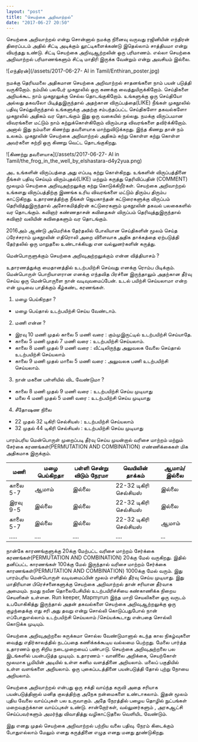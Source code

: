 ```yaml
---
layout: "post"
title: "செயற்கை அறிவாற்றல்"
date: "2017-06-27 20:50"
---
```


செயற்கை அறிவாற்றல் என்று சொன்னால் நமக்கு நினைவு வருவது ரஜினியின் எந்திரன் திரைப்படம் அதில் சிட்டி அடிக்கும் லூட்டிகளைக்கண்டு இதெல்லாம் சாத்தியமா என்று வியந்தது உண்டு. சிட்டி செயற்கை அறிவுஆற்றலின் ஒரு பரிமாணம். எல்லா செயற்கை அறிவாற்றல் பரிமாணங்களும் சிட்டி மாதிரி இருக்க வேன்றும் என்று அவசியம் இல்லை.

![எந்திரன்](/assets/2017-06-27- AI in Tamil/Enthiran_poster.jpg)

நமக்கு தெரியமலை அதிகமான செயற்கை அறிவாற்றல் சாதனங்களை நாம் பயன் படுத்தி வருகிறோம். நம்மில் பலபேர் முகநூலில் ஒரு கணக்கு வைத்துயிருக்கிறோம். செய்திகளை அறியக்கூட நாம் முகநூலுக்கு செல்ல தொடங்குகிறோம். உங்களுக்கு ஒரு செய்தியோ அல்லது தகவலோ பிடித்துஇருந்தால் அதற்கான விருப்பத்தை(LIKE) நீங்கள் முகநூலில் பதிவு செய்துயிருந்தால் உங்களுக்கு அதற்கு சம்பந்தப்பட்ட செய்திகளோ தகவல்களோ முகநூலில் அதிகம் வர தொடங்கும் இது ஒரு வகையில் நல்லது. நமக்கு விருப்பமான விவரங்களை மட்டும் நாம் கற்றுக்கொள்கிறோம் விரும்பாத விவரங்களை தவிர்க்கிறோம். அனால் இது நம்மளை கிணற்று தவளையாக மாற்றுவிடுக்கறது. இந்த கிணறு தான் நம் உலகம். முகநூலின் செயற்கை அறிவாற்றல் அதிகம் கற்று கொள்ள கற்று கொள்ள அவர்களை சுற்றி ஒரு கிணறு வெட்ட தொடங்குகிறது.

![கிணற்று தவளையாக](/assets/2017-06-27- AI in Tamil/the_frog_in_the_well_by_elshastara-d4y2yua.png)

அட உங்களின் விருப்பத்தை அது எப்படி கற்று கொள்கிறது. உங்களின் விருப்பத்தினை நீங்கள் பதிவு செய்யும் விரும்புதல்(LIKE) மற்றும் கருத்து தெரிவிப்பதின் (COMMENT) மூலமும் செயற்கை அறிவுஅற்றலுக்கு கற்று கொடுக்கிறீர்கள். செயற்கை அறிவாற்றல் உங்களது விருப்பத்திற்கு இணங்க உரிய விவரங்களை மட்டும் திரும்ப திரும்ப காட்டுகிறது. உதாரணத்திற்கு நீங்கள் ஜெயகாந்தன் கட்டுரைகளுக்கு விருப்பம் தெரிவித்துஇருந்தால் அசோகமித்திரன் கட்டுரைகளும் முகநூலின் தகவல் பலகைகளில் வர தொடங்கும். கவிஞர்  கண்ணதாசன் கவிதைகள் விருப்பம் தெரிவுத்துஇருந்தால் கவிஞர் வலியின் கவிதைகளும் வர தொடங்கும்.

2016அம் ஆண்டு அமெரிக்க தேர்தலில் போலியான செய்திகளின் மூலம் செய்த ப்ரேச்சராம் முகநூலின் எதிரொலி அறை விளைவாக அதிக தாக்கத்தை ஏற்படுத்தி தேர்தலில் ஒரு மாறுதலை உண்டாக்கியது என வல்லுனர்களின் கருத்து.

மென்பொருளுக்கும் செயற்கை அறிவுஅற்றலுக்கும் என்ன வித்தியாசம்  ?

உதாரணத்துக்கு மைதானத்தில் உடற்பயிற்சி செய்வது எனக்கு ரொம்ப பிடிக்கும். மென்பொருள் பொறியாளரான  எனக்கு எந்தவித பிரச்னை இருந்தாலும் அதற்கான தீர்வு செய்ய ஒரு மென்பொருளை நான் வடிவுவமைப்பேன். உடல் பயிற்சி செய்யலாமா என்ற என் முடிவை பாதிக்கும் கீழ்கண்ட கரணங்கள்.

1. மழை பெய்கிறதா ?
  - மழை பெய்தால் உடற்பயிற்சி செய்ய வேண்டாம்.

2. மணி என்ன ?
  - இரவு 10 மணி முதல் காலை 5 மணி வரை : கும்முஇருட்டில் உடற்பயிற்சி செய்யாதே.
  - காலை 5 மணி முதல் 7 மணி வரை : உடற்பயிற்சி செய்யலாம்.
  - காலை 8 மணி முதல் 9 மணி வரை : வீட்டிலிருந்து அலுவலக வேலை செய்தால் உடற்பயிற்சி செய்யலாம்
  - காலை 9 மணி முதல் மாலை 5 மணி வரை : அலுவலக பணி உடற்பயிற்சி செய்யலாம்.

3. நான் மகனை பள்ளியில் விட வேண்டுமா ?
  - காலை 8 மணி முதல் 9 மணி வரை : உடற்பயிற்சி செய்ய முடியாது
  - மலை 4 மணி முதல் 5 மணி வரை : உடற்பயிற்சி செய்ய முடியாது

4. சீதோஷண நிலை
  - 22 முதல் 32 டிகிரி செல்சியஸ் : உடற்பயிற்சி செய்யலாம்
  - 32 முதல் 44 டிகிரி செல்சியஸ் : உடற்பயிற்சி செய்ய முடியாது


  பாரம்பரிய மென்பொருள் முறைப்படி தீர்வு செய்ய முயன்றால் வரிசை மாற்றம் மற்றும் சேர்கை கரணங்கள்(PERMUTATION AND COMBINATION) எண்ணிக்கைகள் மிக அதிகமாக இருக்கும்.



மணி|மழை பெய்கிறதா|பள்ளி சென்று விடும் நேரமா|வெயிலின் தாக்கம்|ஆமாம்/இல்லை   
--|---|---|---|--
காலை 5-7|ஆமாம்|இல்லை|22-32 டிகிரி செல்சியஸ்|இல்லை
இரவு 9-5|இல்லை|இல்லை|22-32 டிகிரி செல்சியஸ்|இல்லை  
காலை 5-7|இல்லை|இல்லை|22-32 டிகிரி செல்சியஸ்|ஆமாம்
.....|....|....|....|...



நான்கே காரணங்குளுக்கு 20க்கு மேற்பட்ட வரிசை மாற்றம் சேர்க்கை கரணங்கள்(PERMUTATION AND COMBINATION) 20க்கு மேல் வருகிறது. இதில் தனிப்பட்ட காரணங்கள் 100க்கு மேல் இருந்தால் வரிசை மாற்றம் சேர்க்கை காரணங்கள்(PERMUTATION AND COMBINATION) 1000க்கு மேல் வரும். இது பாரம்பரிய மென்பொருள் வடிவமைப்பின் மூலம் எளிதில் தீர்வு செய்ய முடியாது. இது மாதிரியான பிரெச்சனைகளுக்கு செயற்கை அறிவாற்றல் தான் சரியான தீர்வாக அமையும். நமது நவீன தொலைபேசியில் உடற்பயிரிச்சியை கண்காணிக்க நிறைய செயளிகள் உள்ளன. Run keeper, Mapmyrun இந்த மாறி செயலிகளை ஒரு வருடம் உபயோகிகித்து இருந்தால் அதன் தகவல்களை செயற்கை அறிவுஆற்றலுக்கு ஒரு குழந்தைக்கு எது சரி அது தவறு என்று சொல்லி கொடுப்பதுபோல் நான் எப்போதுஎல்லாம் உடற்பயிற்சி செய்யலாம் /செய்யக்கூடாது என்பதை சொல்லி கொடுக்க முடியும்.

செயற்கை அறிவுஅற்றலை சுருக்கமா சொல்ல வேண்டுமானால் கடந்த கால நிகழ்வுகளை வைத்து எதிர்காலத்தில் நடப்பதை கணிக்கக்கூடிய வல்லமை பெற்றது. மேலை பார்த்த உதாரணம் ஒரு சிறிய நடைமுறையைப் பண்பாடு. செயற்கை அறிவுஅற்றலை பல இடங்களில் பயன்படுத்த முடியும். உதாரணம் - வானிலை அறிக்கை, செயற்கோள் மூலமாக பூமியின் அடியில் உள்ள கனிம வளத்தினை அறியலாம்.
மலைப் பகுதியில் உள்ள வளங்களை அறியலாம். ஒரு புகைப்படத்தினை பயன்படுத்தி தோல் புற்று நோயை அறியலாம்.

செயற்கை அறிவாற்றல் என்பது ஒரு சக்தி வாய்ந்த கருவி அதை சரியாக பயன்படுத்தினால் மனித குலத்திற்கு அநேக நன்மைகளை உண்டாகலாம். இதன் மூலம் புதிய வேலை வாய்ப்புகள் பல உருவாகும். அதே நேரத்தில் பழைய தொழில் நுட்பங்கள் மறைவதற்க்கான வாய்ப்புகள் உண்டு. சான்றோர்கள், வல்லுனர்களும் , அரசுஆட்சி செய்ப்பவர்களும் அமர்ந்து விவாதித்து வழிகாட்டுதலை வெளியிட வேண்டும்.

இது எனது முதல் செயற்கை அறிவாற்றல் பற்றிய வலை பதிவு. நேரம் கிடைக்கும் போதுஎல்லாம் மேலும் எனது கருத்தினை எழுத எனது மனது தூண்டுகிறது.  

